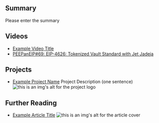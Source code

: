 ## Summary

Please enter the summary

## Videos

- [Example Video Title](https://www.youtube.com/watch?v=TDGq4aeevgY)
- [PEEPanEIP#69: EIP-4626: Tokenized Vault Standard with Jet Jadeja](https://www.youtube.com/watch?v=x__FpE-aW0U&list=PL4cwHXAawZxqu0PKKyMzG_3BJV_xZTi1F&index=44)

## Projects

- [Example Project Name](https://xxxx.xxx/xxxxx) Project Description (one sentence) ![this is an img's alt for the project logo](https://xxxx.xxx/project-logo.xxx)

## Further Reading

- [Example Article Title](https://xxxx.xxx/xxxxx) ![this is an img's alt for the article cover](https://xxxx.xxx/article-cover.xxx)

